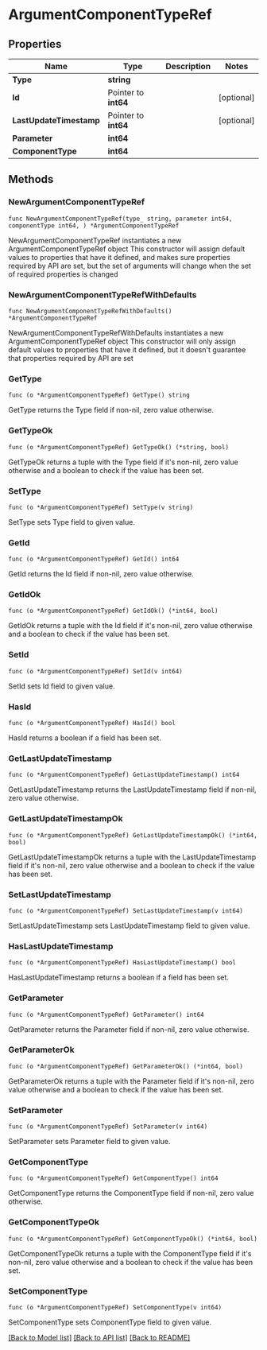 # ArgumentComponentTypeRef

## Properties

Name | Type | Description | Notes
------------ | ------------- | ------------- | -------------
**Type** | **string** |  | 
**Id** | Pointer to **int64** |  | [optional] 
**LastUpdateTimestamp** | Pointer to **int64** |  | [optional] 
**Parameter** | **int64** |  | 
**ComponentType** | **int64** |  | 

## Methods

### NewArgumentComponentTypeRef

`func NewArgumentComponentTypeRef(type_ string, parameter int64, componentType int64, ) *ArgumentComponentTypeRef`

NewArgumentComponentTypeRef instantiates a new ArgumentComponentTypeRef object
This constructor will assign default values to properties that have it defined,
and makes sure properties required by API are set, but the set of arguments
will change when the set of required properties is changed

### NewArgumentComponentTypeRefWithDefaults

`func NewArgumentComponentTypeRefWithDefaults() *ArgumentComponentTypeRef`

NewArgumentComponentTypeRefWithDefaults instantiates a new ArgumentComponentTypeRef object
This constructor will only assign default values to properties that have it defined,
but it doesn't guarantee that properties required by API are set

### GetType

`func (o *ArgumentComponentTypeRef) GetType() string`

GetType returns the Type field if non-nil, zero value otherwise.

### GetTypeOk

`func (o *ArgumentComponentTypeRef) GetTypeOk() (*string, bool)`

GetTypeOk returns a tuple with the Type field if it's non-nil, zero value otherwise
and a boolean to check if the value has been set.

### SetType

`func (o *ArgumentComponentTypeRef) SetType(v string)`

SetType sets Type field to given value.


### GetId

`func (o *ArgumentComponentTypeRef) GetId() int64`

GetId returns the Id field if non-nil, zero value otherwise.

### GetIdOk

`func (o *ArgumentComponentTypeRef) GetIdOk() (*int64, bool)`

GetIdOk returns a tuple with the Id field if it's non-nil, zero value otherwise
and a boolean to check if the value has been set.

### SetId

`func (o *ArgumentComponentTypeRef) SetId(v int64)`

SetId sets Id field to given value.

### HasId

`func (o *ArgumentComponentTypeRef) HasId() bool`

HasId returns a boolean if a field has been set.

### GetLastUpdateTimestamp

`func (o *ArgumentComponentTypeRef) GetLastUpdateTimestamp() int64`

GetLastUpdateTimestamp returns the LastUpdateTimestamp field if non-nil, zero value otherwise.

### GetLastUpdateTimestampOk

`func (o *ArgumentComponentTypeRef) GetLastUpdateTimestampOk() (*int64, bool)`

GetLastUpdateTimestampOk returns a tuple with the LastUpdateTimestamp field if it's non-nil, zero value otherwise
and a boolean to check if the value has been set.

### SetLastUpdateTimestamp

`func (o *ArgumentComponentTypeRef) SetLastUpdateTimestamp(v int64)`

SetLastUpdateTimestamp sets LastUpdateTimestamp field to given value.

### HasLastUpdateTimestamp

`func (o *ArgumentComponentTypeRef) HasLastUpdateTimestamp() bool`

HasLastUpdateTimestamp returns a boolean if a field has been set.

### GetParameter

`func (o *ArgumentComponentTypeRef) GetParameter() int64`

GetParameter returns the Parameter field if non-nil, zero value otherwise.

### GetParameterOk

`func (o *ArgumentComponentTypeRef) GetParameterOk() (*int64, bool)`

GetParameterOk returns a tuple with the Parameter field if it's non-nil, zero value otherwise
and a boolean to check if the value has been set.

### SetParameter

`func (o *ArgumentComponentTypeRef) SetParameter(v int64)`

SetParameter sets Parameter field to given value.


### GetComponentType

`func (o *ArgumentComponentTypeRef) GetComponentType() int64`

GetComponentType returns the ComponentType field if non-nil, zero value otherwise.

### GetComponentTypeOk

`func (o *ArgumentComponentTypeRef) GetComponentTypeOk() (*int64, bool)`

GetComponentTypeOk returns a tuple with the ComponentType field if it's non-nil, zero value otherwise
and a boolean to check if the value has been set.

### SetComponentType

`func (o *ArgumentComponentTypeRef) SetComponentType(v int64)`

SetComponentType sets ComponentType field to given value.



[[Back to Model list]](../README.md#documentation-for-models) [[Back to API list]](../README.md#documentation-for-api-endpoints) [[Back to README]](../README.md)


